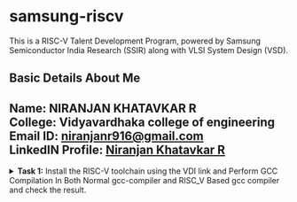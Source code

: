 #  samsung-riscv

This is a RISC-V Talent Development Program, powered by Samsung Semiconductor India Research (SSIR) along with VLSI System Design (VSD).

##  Basic Details About Me
**Name:** NIRANJAN KHATAVKAR R\
**College:** Vidyavardhaka college of engineering\
**Email ID:** niranjanr916@gmail.com\
**LinkedIN Profile:** [Niranjan Khatavkar R](https://www.linkedin.com/in/niranjan-khatavkar-r-2ab34024a/)
---------------------------------------------------------------------------------------------------------------
<details>
<summary><b>Task 1:</b> Install the RISC-V toolchain using the VDI link and Perform GCC Compilation In Both Normal gcc-compiler and RISC_V Based gcc compiler and check the result. </summary>   
<br>
  
* VDI Link: https://forgefunder.com/~kunal/riscv_workshop.vdi and password for the machine is vsdiat

**1. Install Ubuntu 18.04 LTS(Bionic Beaver) on Oracle Virtual Machine Box as given in the file**
  
![Screenshot 2025-01-05 193249](https://github.com/user-attachments/assets/43167b22-996f-49df-a753-fb4e65b9d4ea)

**2. Create a Basic C file then Compile it with normal GCC-Compiler and See the Output**
```
$ gvim sum.c
```

![image](https://github.com/user-attachments/assets/70d837e1-79ed-46c4-93d6-9c7aa5b2e15b)

```
$ gcc sum.c
$ ./a.out
```

![image](https://github.com/user-attachments/assets/cf17f0f3-3c58-427a-8a8b-a18ce0b8f7ee)

**3. Now Compile the same file with RISC-V Gcc-Compiler**

```
$ riscv64-unknown-elf-gcc -o1 -mabi=lp64 -march=rv64i -o sum.o sum.c
```

![image](https://github.com/user-attachments/assets/e4049d01-121d-4088-a580-742b696f2416)

Verify that the file has been compiled using below command

```
$ ls -ltr sum.o
```

**4. Check the assembly level file and know the RISC-V command operations**


